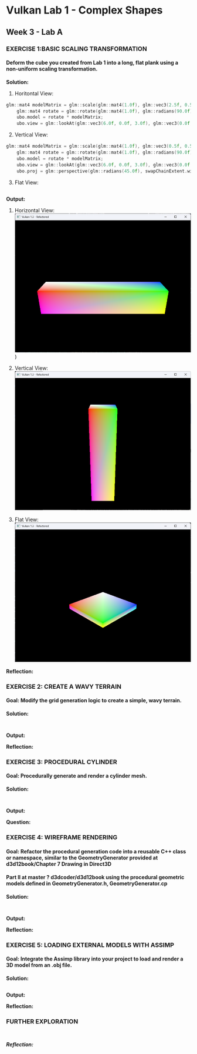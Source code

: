 # Vulkan Lab 1 - Complex Shapes
## Week 3 - Lab A


### EXERCISE 1:BASIC SCALING TRANSFORMATION
#### Deform the cube you created from Lab 1 into a long, flat plank using a non-uniform scaling transformation.

**Solution:**
1. Horitontal View:
```c++
glm::mat4 modelMatrix = glm::scale(glm::mat4(1.0f), glm::vec3(2.5f, 0.5f, 0.5f));
    glm::mat4 rotate = glm::rotate(glm::mat4(1.0f), glm::radians(90.0f), glm::vec3(0.0f, 0.0f, 1.0f));
    ubo.model = rotate * modelMatrix;
    ubo.view = glm::lookAt(glm::vec3(6.0f, 0.0f, 3.0f), glm::vec3(0.0f, 0.0f, 0.5f), glm::vec3(0.0f, 0.0f, 10.0f));
```

2. Vertical View:
```c++
glm::mat4 modelMatrix = glm::scale(glm::mat4(1.0f), glm::vec3(0.5f, 0.5f, 2.0f));
    glm::mat4 rotate = glm::rotate(glm::mat4(1.0f), glm::radians(90.0f), glm::vec3(0.0f, 0.0f, 1.0f));
    ubo.model = rotate * modelMatrix;
    ubo.view = glm::lookAt(glm::vec3(6.0f, 0.0f, 3.0f), glm::vec3(0.0f, 0.0f, 0.5f), glm::vec3(0.0f, 0.0f, 10.0f));
    ubo.proj = glm::perspective(glm::radians(45.0f), swapChainExtent.width / (float)swapChainExtent.height, 0.1f, 10.0f);
```

3. Flat View:
```c++
```
**Output:**
1. Horizontal View:
![](Images/ex1_horizontal_view.png))

2. Vertical View:
![](Images/ex1_vertical_view.png)

3. Flat View:
![](Images/ex1_flat_view.png)

**Reflection:**


### EXERCISE 2: CREATE A WAVY TERRAIN
#### Goal:  Modify the grid generation logic to create a simple, wavy terrain.

**Solution:**
```c++

```
```c++

```


**Output:**


**Reflection:**


### EXERCISE 3: PROCEDURAL CYLINDER
#### Goal: Procedurally generate and render a cylinder mesh.

**Solution:**

```c++
```
```c++
```

**Output:**


**Question:**



### EXERCISE 4:  WIREFRAME RENDERING
#### Goal: Refactor the procedural generation code into a reusable C++ class or namespace, similar to the GeometryGenerator provided at d3d12book/Chapter 7 Drawing in Direct3D 
#### Part II at master ? d3dcoder/d3d12book using the procedural geometric models defined in GeometryGenerator.h, GeometryGenerator.cp

**Solution:**
```c++

```
```c++

```
**Output:**


**Reflection:**



### EXERCISE 5: LOADING EXTERNAL MODELS WITH ASSIMP
#### Goal: Integrate the Assimp library into your project to load and render a 3D model from an .obj file.

**Solution:**

```c++
```

**Output:**


**Reflection:**


### FURTHER EXPLORATION 
```c++
```

```c++

```

***Reflection:***
